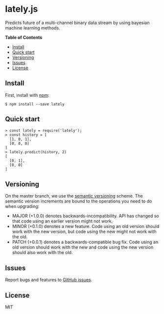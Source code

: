 # lately.js

Predicts future of a multi-channel binary data stream by using bayesian machine learning methods.

**Table of Contents**

- [Install](#install)
- [Quick start](#quick-start)
- [Versioning](#versioning)
- [Issues](#issues)
- [License](#license)


## Install

First, install with [npm](https://www.npmjs.com/package/lately):

    $ npm install --save lately



## Quick start

    > const lately = require('lately');
    > const history = [
      [1, 0, 1],
      [0, 0, 0]
    ]
    > lately.predict(history, 2)
    [
      [0, 1],
      [0, 0]
    ]



## Versioning

On the master branch, we use the [semantic versioning](http://semver.org/) scheme. The semantic version increments are bound to the operations you need to do when upgrading:

- MAJOR (+1.0.0) denotes backwards-incompatibility. API has changed so that code using an earlier version might not work.
- MINOR (+0.1.0) denotes a new feature. Code using an old version should work with the new version, but code using the new might not work with the old.
- PATCH (+0.0.1) denotes a backwards-compatible bug fix. Code using an old version should work with the new and code using the new version should also work with the old.



## Issues

Report bugs and features to [GitHub issues](https://github.com/axelpale/lately/issues).



## License

MIT
